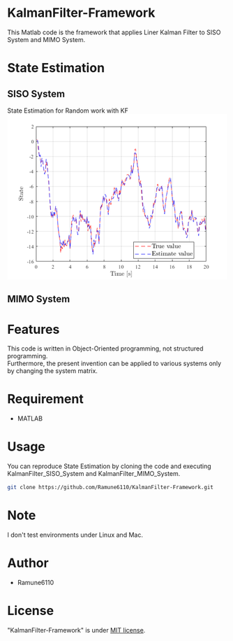 # KalmanFilter-Framework

This Matlab code is the framework that applies Liner Kalman Filter
to SISO System and MIMO System.

# State Estimation
## SISO System
State Estimation for Random work with KF
![State Estimation SISO System](https://github.com/Ramune6110/KalmanFilter-Framework/blob/master/KalmanFilter_Framework_SISO.png)

## MIMO System

# Features

This code is written in Object-Oriented programming, not structured programming.  
Furthermore, the present invention can be applied to various systems only by changing the system matrix.

# Requirement

* MATLAB

# Usage

You can reproduce State Estimation by cloning the code and executing 
KalmanFilter_SISO_System and KalmanFilter_MIMO_System.
```bash
git clone https://github.com/Ramune6110/KalmanFilter-Framework.git
```

# Note

I don't test environments under Linux and Mac.

# Author

* Ramune6110

# License

"KalmanFilter-Framework" is under [MIT license](https://en.wikipedia.org/wiki/MIT_License).
